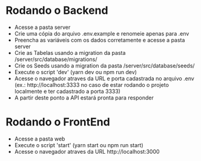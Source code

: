 <h1>Rodando o Backend</h1>

<p>
  <ul>
    <li>Acesse a pasta server</li>
    <li>Crie uma cópia do arquivo .env.example e renomeie apenas para .env</li>
    <li>Preencha as variáveis com os dados corretamente e acesse a pasta server</li>
    <li>Crie as Tabelas usando a migration da pasta /server/src/database/migrations/</li>
    <li>Crie os Seeds usando a migration da pasta /server/src/database/seeds/</li>
    <li>Execute o script 'dev' (yarn dev ou npm run dev)</li>
    <li>Acesse o navegador atraves da URL e porta cadastrada no arquivo .env (ex.: http://localhost:3333 no caso de estar rodando o projeto localmente e ter cadastrado a porta 3333)</li>
    <li>A partir deste ponto a API estará pronta para responder</li>
  </ul>
</p>

<h1>Rodando o FrontEnd</h1>

<p>
  <ul>
    <li>Acesse a pasta web</li>
    <li>Execute o script 'start' (yarn start ou npm run start)</li>
    <li>Acesse o navegador atraves da URL http://localhost:3000</li>
  </ul>
</p>
